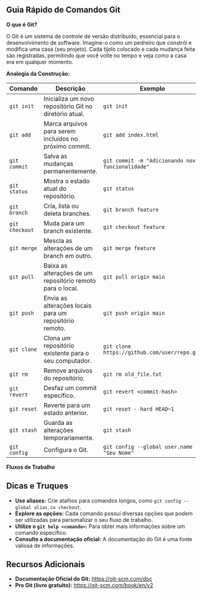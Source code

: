 ## Guia Rápido de Comandos Git

**O que é Git?**

O Git é um sistema de controle de versão distribuído, essencial para o desenvolvimento de software. Imagine-o como um pedreiro que constrói e modifica uma casa (seu projeto). Cada tijolo colocado e cada mudança feita são registradas, permitindo que você volte no tempo e veja como a casa era em qualquer momento.

**Analogia da Construção:**

| Comando | Descrição | Exemplo |
|---|---|---|
| `git init` | Inicializa um novo repositório Git no diretório atual. | `git init` |
| `git add` | Marca arquivos para serem incluídos no próximo commit. | `git add index.html` |
| `git commit` | Salva as mudanças permanentemente. | `git commit -m "Adicionando nova funcionalidade"` |
| `git status` | Mostra o estado atual do repositório. | `git status` |
| `git branch` | Cria, lista ou deleta branches. | `git branch feature` |
| `git checkout` | Muda para um branch existente. | `git checkout feature` |
| `git merge` | Mescla as alterações de um branch em outro. | `git merge feature` |
| `git pull` | Baixa as alterações de um repositório remoto para o local. | `git pull origin main` |
| `git push` | Envia as alterações locais para um repositório remoto. | `git push origin main` |
| `git clone` | Clona um repositório existente para o seu computador. | `git clone https://github.com/user/repo.git` |
| `git rm` | Remove arquivos do repositório. | `git rm old_file.txt` |
| `git revert` | Desfaz um commit específico. | `git revert <commit-hash>` |
| `git reset` | Reverte para um estado anterior. | `git reset --hard HEAD~1` |
| `git stash` | Guarda as alterações temporariamente. | `git stash` |
| `git config` | Configura o Git. | `git config --global user.name "Seu Nome"` |
**Fluxos de Trabalho**

## Dicas e Truques

* **Use aliases:** Crie atalhos para comandos longos, como `git config --global alias.co checkout`.
* **Explore as opções:** Cada comando possui diversas opções que podem ser utilizadas para personalizar o seu fluxo de trabalho.
* **Utilize o `git help <comando>`:** Para obter mais informações sobre um comando específico.
* **Consulte a documentação oficial:** A documentação do Git é uma fonte valiosa de informações.

## Recursos Adicionais

* **Documentação Oficial do Git:** https://git-scm.com/doc
* **Pro Git (livro gratuito):** https://git-scm.com/book/en/v2

